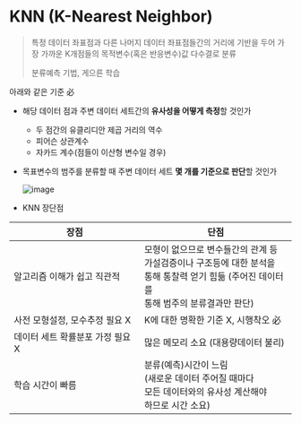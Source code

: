# KNN (K-Nearest Neighbor)

> 특정 데이터 좌표점과 다른 나머지 데이터 좌표점들간의 거리에 기반을 두어 가장 가까운 K개점들의 목적변수(혹은 반응변수)값 다수결로 분류
>
> 분류예측 기법, 게으른 학습



아래와 같은 기준 必

- 해당 데이터 점과 주변 데이터 세트간의 **유사성을 어떻게 측정**할 것인가

  - 두 점간의 유클리디안 제곱 거리의 역수
  - 피어슨 상관계수
  - 자카드 계수(점들이 이산형 변수일 경우)

- 목표변수의 범주를 분류할 때 주변 데이터 세트 **몇 개를 기준으로 판단**할 것인가

  ![image](https://user-images.githubusercontent.com/58683097/71446412-5a19a900-2766-11ea-8e71-8ba3a859fb0c.png)

- KNN 장단점

| 장점                             | 단점                                                         |
| -------------------------------- | ------------------------------------------------------------ |
| 알고리즘 이해가 쉽고 직관적      | 모형이 없으므로 변수들간의 관계 등<br />가설검증이나 구조등에 대한 분석을<br />통해 통찰력 얻기 힘듦 (주어진 데이터를<br />통해 범주의 분류결과만 판단) |
| 사전 모형설정, 모수추정 필요 X   | K에 대한 명확한 기준 X, 시행착오 必                          |
| 데이터 세트 확률분포 가정 필요 X | 많은 메모리 소요 (대용량데이터 불리)                         |
| 학습 시간이 빠름                 | 분류(예측)시간이 느림<br />(새로운 데이터 주어질 때마다 <br />모든 데이터와의 유사성 계산해야<br />하므로 시간 소요) |

